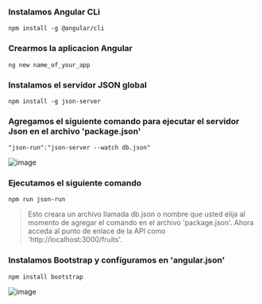 ### Instalamos Angular CLi
`npm install -g @angular/cli`

### Crearmos la aplicacion Angular
`ng new name_of_your_app`

### Instalamos el servidor JSON global
`npm install -g json-server`

### Agregamos el siguiente comando para ejecutar el servidor Json en el archivo 'package.json'
`"json-run":"json-server --watch db.json"`

![image](https://user-images.githubusercontent.com/45924381/194155587-8ded42a3-4f54-484e-8e48-9a24783710f5.png)

### Ejecutamos el siguiente comando

`npm run json-run`

>Esto creara un archivo llamada db.json o nombre que usted elija al momento de agregar el comando en el archivo 'package.json'. Ahora acceda al punto de enlace de la API como 'http://localhost:3000/fruits'.

### Instalamos Bootstrap y configuramos en 'angular.json'
`npm install bootstrap`

![image](https://user-images.githubusercontent.com/45924381/194164750-4925a514-8a19-4846-8a93-774ad7cbf6e6.png)




